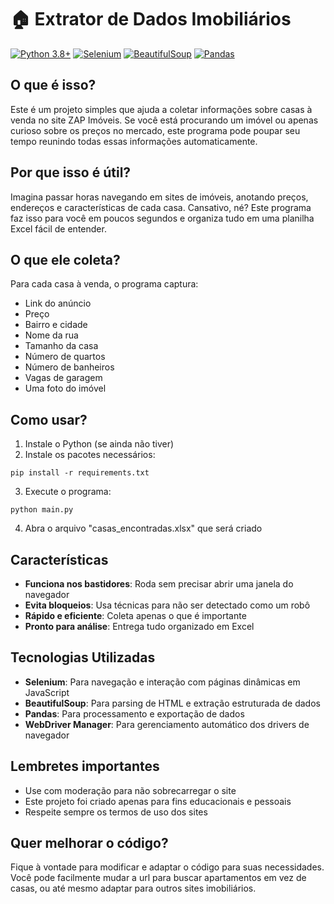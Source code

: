 # 🏠 Extrator de Dados Imobiliários

[![Python 3.8+](https://img.shields.io/badge/Python-3.8+-blue.svg)](https://www.python.org/downloads/)
[![Selenium](https://img.shields.io/badge/Selenium-4.0+-green.svg)](https://selenium-python.readthedocs.io/)
[![BeautifulSoup](https://img.shields.io/badge/BeautifulSoup-4.9+-orange.svg)](https://www.crummy.com/software/BeautifulSoup/)
[![Pandas](https://img.shields.io/badge/Pandas-1.0+-yellow.svg)](https://pandas.pydata.org/)

## O que é isso?

Este é um projeto simples que ajuda a coletar informações sobre casas à venda no site ZAP Imóveis. Se você está procurando um imóvel ou apenas curioso sobre os preços no mercado, este programa pode poupar seu tempo reunindo todas essas informações automaticamente.

## Por que isso é útil?

Imagina passar horas navegando em sites de imóveis, anotando preços, endereços e características de cada casa. Cansativo, né? Este programa faz isso para você em poucos segundos e organiza tudo em uma planilha Excel fácil de entender.

## O que ele coleta?

Para cada casa à venda, o programa captura:

- Link do anúncio
- Preço
- Bairro e cidade
- Nome da rua
- Tamanho da casa
- Número de quartos
- Número de banheiros
- Vagas de garagem
- Uma foto do imóvel

## Como usar?

1. Instale o Python (se ainda não tiver)
2. Instale os pacotes necessários:

```
pip install -r requirements.txt
```

3. Execute o programa:

```
python main.py
```

4. Abra o arquivo "casas_encontradas.xlsx" que será criado

## Características

- **Funciona nos bastidores**: Roda sem precisar abrir uma janela do navegador
- **Evita bloqueios**: Usa técnicas para não ser detectado como um robô
- **Rápido e eficiente**: Coleta apenas o que é importante
- **Pronto para análise**: Entrega tudo organizado em Excel

## Tecnologias Utilizadas

- **Selenium**: Para navegação e interação com páginas dinâmicas em JavaScript
- **BeautifulSoup**: Para parsing de HTML e extração estruturada de dados
- **Pandas**: Para processamento e exportação de dados
- **WebDriver Manager**: Para gerenciamento automático dos drivers de navegador

## Lembretes importantes

- Use com moderação para não sobrecarregar o site
- Este projeto foi criado apenas para fins educacionais e pessoais
- Respeite sempre os termos de uso dos sites

## Quer melhorar o código?

Fique à vontade para modificar e adaptar o código para suas necessidades. Você pode facilmente mudar a url para buscar apartamentos em vez de casas, ou até mesmo adaptar para outros sites imobiliários.
